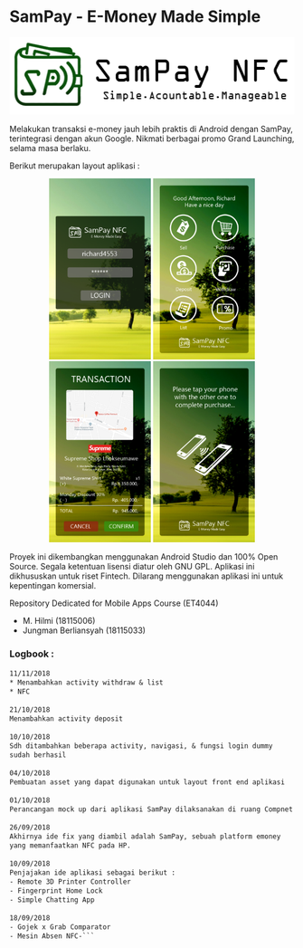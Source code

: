 # SamPay - E-Money Made Simple

<p align="center">
<img src="SamPayBanner.png" width="523" height="137">
</p>

Melakukan transaksi e-money jauh lebih praktis di Android dengan SamPay, terintegrasi dengan akun Google. Nikmati berbagai promo Grand Launching, selama masa berlaku.

Berikut merupakan layout aplikasi :

<p align="center">
<img src="MockUps/Layout02.png" width="180" height="320">
<img src="MockUps/Layout01.png" width="180" height="320">
<img src="MockUps/Layout04.png" width="180" height="320">
<img src="MockUps/Layout03.png" width="180" height="320">
</p>

Proyek ini dikembangkan menggunakan Android Studio dan 100% Open Source. Segala ketentuan lisensi diatur oleh GNU GPL. Aplikasi ini dikhususkan untuk riset Fintech. Dilarang menggunakan aplikasi ini untuk kepentingan komersial.

Repository Dedicated for Mobile Apps Course (ET4044)
- M. Hilmi (18115006)
- Jungman Berliansyah (18115033)

### Logbook :

```
11/11/2018
* Menambahkan activity withdraw & list
* NFC

21/10/2018
Menambahkan activity deposit

10/10/2018
Sdh ditambahkan beberapa activity, navigasi, & fungsi login dummy sudah berhasil

04/10/2018
Pembuatan asset yang dapat digunakan untuk layout front end aplikasi

01/10/2018
Perancangan mock up dari aplikasi SamPay dilaksanakan di ruang Compnet

26/09/2018
Akhirnya ide fix yang diambil adalah SamPay, sebuah platform emoney yang memanfaatkan NFC pada HP.

10/09/2018
Penjajakan ide aplikasi sebagai berikut :
- Remote 3D Printer Controller
- Fingerprint Home Lock
- Simple Chatting App

18/09/2018
- Gojek x Grab Comparator
- Mesin Absen NFC-```
